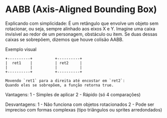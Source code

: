 # AABB (Axis-Aligned Bounding Box)
Explicando com simplicidade:
É um retângulo que envolve um objeto sem rotacionar, ou seja, sempre alinhado aos eixos X e Y. Imagine uma caixa invisível ao redor de um personagem, obstáculo ou item. Se duas dessas caixas se sobrepõem, dizemos que houve colisão AABB.

Exemplo visual
```
+----------+          +----------+
|  ret1    |          | ret2     |
|          |          |          |
+----------+          +----------+

Movendo `ret1` para a direita até encostar em `ret2`:
Quando eles se sobrepõem, a função retorna true.
```
Vantagens: 
1 - Simples de aplicar
2 - Rápido (só 4 comparações)

Desvantagens: 
1 - Não funciona com objetos rotacionados
2 - Pode ser impreciso com formas complexas (tipo triângulos ou sprites arredondados)
